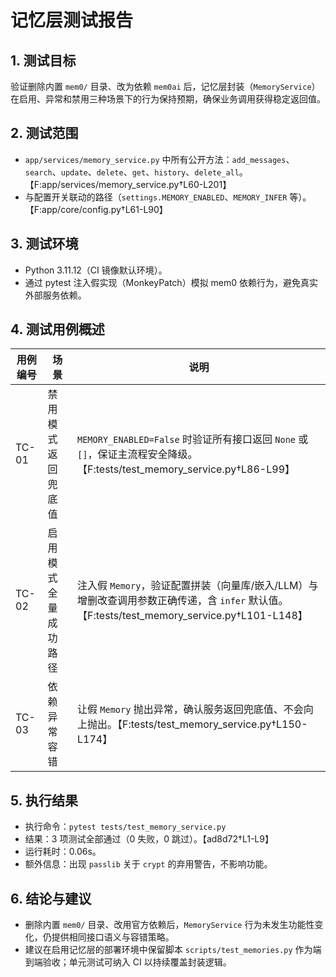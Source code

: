 # 记忆层测试报告

## 1. 测试目标
验证删除内置 `mem0/` 目录、改为依赖 `mem0ai` 后，记忆层封装（`MemoryService`）在启用、异常和禁用三种场景下的行为保持预期，确保业务调用获得稳定返回值。

## 2. 测试范围
- `app/services/memory_service.py` 中所有公开方法：`add_messages`、`search`、`update`、`delete`、`get`、`history`、`delete_all`。【F:app/services/memory_service.py†L60-L201】
- 与配置开关联动的路径（`settings.MEMORY_ENABLED`、`MEMORY_INFER` 等）。【F:app/core/config.py†L61-L90】

## 3. 测试环境
- Python 3.11.12（CI 镜像默认环境）。
- 通过 pytest 注入假实现（MonkeyPatch）模拟 mem0 依赖行为，避免真实外部服务依赖。

## 4. 测试用例概述
| 用例编号 | 场景 | 说明 |
| -------- | ---- | ---- |
| TC-01 | 禁用模式返回兜底值 | `MEMORY_ENABLED=False` 时验证所有接口返回 `None` 或 `[]`，保证主流程安全降级。【F:tests/test_memory_service.py†L86-L99】 |
| TC-02 | 启用模式全量成功路径 | 注入假 `Memory`，验证配置拼装（向量库/嵌入/LLM）与增删改查调用参数正确传递，含 `infer` 默认值。【F:tests/test_memory_service.py†L101-L148】 |
| TC-03 | 依赖异常容错 | 让假 `Memory` 抛出异常，确认服务返回兜底值、不会向上抛出。【F:tests/test_memory_service.py†L150-L174】 |

## 5. 执行结果
- 执行命令：`pytest tests/test_memory_service.py`
- 结果：3 项测试全部通过（0 失败，0 跳过）。【ad8d72†L1-L9】
- 运行耗时：0.06s。
- 额外信息：出现 `passlib` 关于 `crypt` 的弃用警告，不影响功能。

## 6. 结论与建议
- 删除内置 `mem0/` 目录、改用官方依赖后，`MemoryService` 行为未发生功能性变化，仍提供相同接口语义与容错策略。
- 建议在启用记忆层的部署环境中保留脚本 `scripts/test_memories.py` 作为端到端验收；单元测试可纳入 CI 以持续覆盖封装逻辑。

